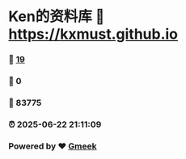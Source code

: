 # Ken的资料库 :link: https://kxmust.github.io 
### :page_facing_up: [19](https://kxmust.github.io/tag.html) 
### :speech_balloon: 0 
### :hibiscus: 83775 
### :alarm_clock: 2025-06-22 21:11:09 
### Powered by :heart: [Gmeek](https://github.com/Meekdai/Gmeek)
